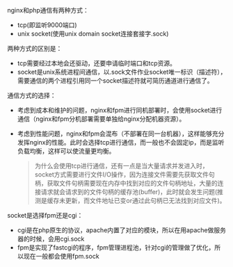 nginx和php通信有两种方式：

- tcp(即监听9000端口)
- unix socket(使用unix domain socket连接套接字.sock)

两种方式的区别是：

- tcp需要经过本地会还驱动，还要申请临时端口和tcp资源。
- socket是unix系统进程间通信，以.sock文件作业socket唯一标识（描述符），需要通信的两个进程引用同一个socket描述符就可简历通道进行通信了。

通信方式的选择：

- 考虑到成本和维护的问题，nginx和fpm进行同机部署时，会使用socket进行通信（nginx和fpm分机部署需要单独给nginx分配机器资源）。

- 考虑到性能问题，nginx和fpm会混布（不部署在同一台机器），这样能够充分发挥nginx的性能。此时会选择tcp进行通信，而一般也不会固定ip，而是监听负载均衡，这样可以使流量更均衡。

  > 为什么会使用tcp进行通信，还有一点是当大量请求并发进入时，socket方式需要进行文件I/O操作，因为连接文件需要先获取文件句柄，获取文件句柄需要现在内存中找到对应的文件句柄地址，大量的连接请求就会请求到的文件句柄的缓存池(buffer)，此时就会发生问题(推测是缓存未更新，而文件地址已变or通过此句柄已无法找到对应文件)。

socket是选择fpm还是cgi：

- cgi是在php原生的协议，apache内置了对应的模块，所以在用apache做服务器的时候，会用cgi.sock
- fpm是实现了fastcgi的程序，fpm管理进程池，针对cgi的管理做了优化，所以现在一般都会使用fpm.sock